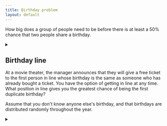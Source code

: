 ```yaml
---
title: Birthday problem
layout: default
---
```


How big does a group of people need to be before there is at least a 50% chance
that two people share a birthday.

<details><summary></summary>

23 people.

### Proof

For simplicity, ignore leap years. This won't significantly affect the result.

Assume that all birthdays are equally likely. If birthdays are unequally
distributed, then it only makes it *more* likely that people share a birthday.

We will determine the probability that no one shares a birthday with anyone.
Adding people one at a time:

* The first person won't share a birthday (as they are the only person). i.e.
  they have a $$ 1 = \frac{365}{365} $$ chance of being unique.
* The second person only has to avoid the first person's birthday for a
  $$ \frac{364}{365} $$ chance of being unique.
* The $$n$$th person has to avoid $$365-(n-1)$$ days for a $$\frac{366-n}{365}$$
  chance of being unique.

Then the probability $$P'(n)$$ that no one shares a birthday is the product that
each individual has a unique birthday:

$$
P'(n)
= \frac{365 \times 364 \times ... \times (366-n)}{365^n}
= \frac{365!}{(365-n)! 365^n}
$$

The probability that there are two people who share a birthday $$P(n)$$ is the
complement:

$$ P(n) = 1 - \frac{365!}{(365-n)! 365^n} $$

23 is the smallest number for which $$P(n) > 0.5$$.

### Other values

By the pigeonhole principle, you need 366 people to be guaranteed
to be two people who share a birthday (367 to include leap years).

However chance climbs very quickly to be close to 1 with much smaller groups:

| n   | P(n) |
| --- | ---- |
| 1   | 0    |
| 10  | .117 |
| 23  | .507 |
| 50  | .970 |
| 70  | .999 |

</details>

## Birthday line

At a movie theater, the manager announces that they will give a free ticket to
the first person in line whose birthday is the same as someone who has already
bought a ticket. You  have the option of getting in line at any time.
What position in line gives you the greatest chance of being the first duplicate
birthday?

Assume that you don't know anyone else's birthday, and that birthdays are
distributed randomly throughout the year.

<details><summary></summary>

Position 20.

### Proof

Your probability of getting a free ticket when you are the nth person is line is
(probability that none of the first n-1 people share a birthday) $$\times$$
(probability that you share a birthday with one of the first n-1 people):

$$
P(n)
= \frac{365 \times 364 \times ... \times (365-(n-2))}{365^{n-1}} \frac{n-1}{365}
$$

We want the first $$n$$ such that $$P(n) > P(n+1)$$:

$$
\begin{align}
\frac{365 \times 364 \times ... \times (365-(n-2))}{365^{n-1}} \frac{n-1}{365}
& > \frac{365 \times 364 \times ... \times (365-(n-2)) \times (365-(n-1))}{365^n} \frac{n}{365} \\
365 (n-1) & > (365 - (n-1)) n \\
n^2 - n - 365 & > 0
\end{align}
$$

Solving for $$n$$ we find roots at $$n \approx -18.6 $$
and $$ n \approx 19.6 $$. The negative root is invalid for this problem.

Thus we need $$ n > 19.6 $$ giving a minimum of $$n = 20$$.

</details>
